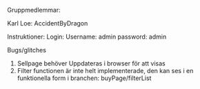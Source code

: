 Gruppmedlemmar:

Karl Loe: AccidentByDragon


Instruktioner:
Login: 
  Username: admin
  password: admin

Bugs/glitches
1. Sellpage behöver Uppdateras i browser för att visas
2. Filter functionen är inte helt implementerade, den kan ses i en funktionella form i branchen: buyPage/filterList

